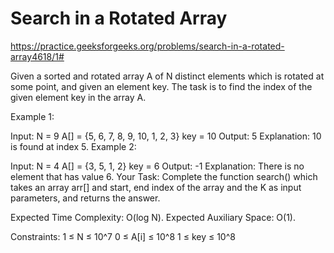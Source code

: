 # Search in a Rotated Array


https://practice.geeksforgeeks.org/problems/search-in-a-rotated-array4618/1#


Given a sorted and rotated array A of N distinct elements which is rotated at some point, and given an element key. The task is to find the index of the given element key in the array A.

Example 1:

Input:
N = 9
A[] = {5, 6, 7, 8, 9, 10, 1, 2, 3}
key = 10
Output:
5
Explanation: 10 is found at index 5.
Example 2:

Input:
N = 4
A[] = {3, 5, 1, 2}
key = 6
Output:
-1
Explanation: There is no element that has value 6.
Your Task:
Complete the function search() which takes an array arr[] and start, end index of the array and the K as input parameters, and returns the answer.

Expected Time Complexity: O(log N).
Expected Auxiliary Space: O(1).

Constraints:
1 ≤ N ≤ 10^7
0 ≤ A[i] ≤ 10^8
1 ≤ key ≤ 10^8

